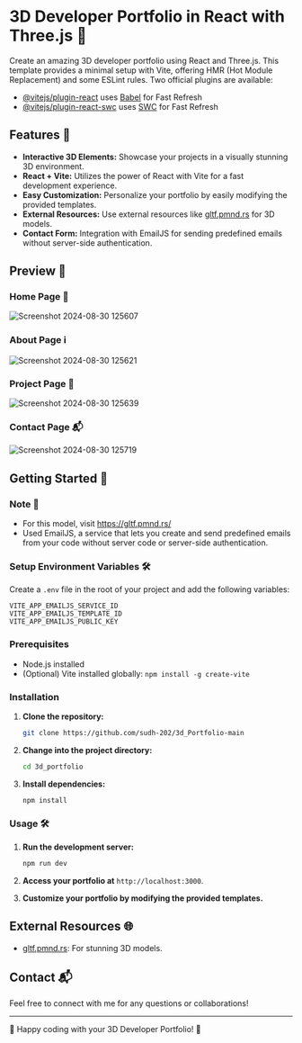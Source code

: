 # 3D Developer Portfolio in React with Three.js 🚀

Create an amazing 3D developer portfolio using React and Three.js. This template provides a minimal setup with Vite, offering HMR (Hot Module Replacement) and some ESLint rules. Two official plugins are available:

- [@vitejs/plugin-react](https://github.com/vitejs/vite-plugin-react/blob/main/packages/plugin-react/README.md) uses [Babel](https://babeljs.io/) for Fast Refresh
- [@vitejs/plugin-react-swc](https://github.com/vitejs/vite-plugin-react-swc) uses [SWC](https://swc.rs/) for Fast Refresh

## Features 🌟

- **Interactive 3D Elements:** Showcase your projects in a visually stunning 3D environment.
- **React + Vite:** Utilizes the power of React with Vite for a fast development experience.
- **Easy Customization:** Personalize your portfolio by easily modifying the provided templates.
- **External Resources:** Use external resources like [gltf.pmnd.rs](https://gltf.pmnd.rs/) for 3D models.
- **Contact Form:** Integration with EmailJS for sending predefined emails without server-side authentication.
  

## Preview 📸

### Home Page 🏡

![Screenshot 2024-08-30 125607](https://github.com/user-attachments/assets/493d03a9-3f3e-4c62-a17f-198868e9252b)

### About Page ℹ️

![Screenshot 2024-08-30 125621](https://github.com/user-attachments/assets/5c589167-5699-4e6e-9f5e-f13464706fc9)

### Project Page 🚧

![Screenshot 2024-08-30 125639](https://github.com/user-attachments/assets/dd9b5fc0-684d-4d12-97fb-17341a432ac4)


### Contact Page 📬
![Screenshot 2024-08-30 125719](https://github.com/user-attachments/assets/53949ae1-114e-43f0-8ace-b87ca7a4251d)



## Getting Started 🚀

### Note 📝
 * For this model, visit https://gltf.pmnd.rs/
 * Used EmailJS, a service that lets you create and send predefined emails from your code without server code or server-side authentication.

### Setup Environment Variables 🛠️

Create a `.env` file in the root of your project and add the following variables:

```env
VITE_APP_EMAILJS_SERVICE_ID
VITE_APP_EMAILJS_TEMPLATE_ID
VITE_APP_EMAILJS_PUBLIC_KEY
```

### Prerequisites

- Node.js installed
- (Optional) Vite installed globally: `npm install -g create-vite`

### Installation

1. **Clone the repository:**

    ```bash
    git clone https://github.com/sudh-202/3d_Portfolio-main
    ```

2. **Change into the project directory:**

    ```bash
    cd 3d_portfolio
    ```

3. **Install dependencies:**

    ```bash
    npm install
    ```

### Usage 🛠️

1. **Run the development server:**

    ```bash
    npm run dev
    ```

2. **Access your portfolio at** `http://localhost:3000`.

3. **Customize your portfolio by modifying the provided templates.**

## External Resources 🌐

- [gltf.pmnd.rs](https://gltf.pmnd.rs/): For stunning 3D models.

## Contact 📬

Feel free to connect with me for any questions or collaborations!

---

🌟 Happy coding with your 3D Developer Portfolio! 🌟
